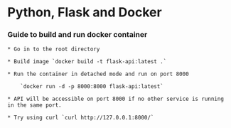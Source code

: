 # Python, Flask and Docker

### Guide to build and run docker container

	* Go in to the root directory

	* Build image `docker build -t flask-api:latest .` 
  
	* Run the container in detached mode and run on port 8000 
	
		`docker run -d -p 8000:8000 flask-api:latest`
  
	* API will be accessible on port 8000 if no other service is running in the same port. 
		
	* Try using curl `curl http://127.0.0.1:8000/`
